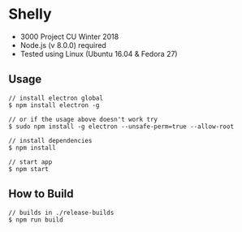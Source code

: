 # Shelly

- 3000 Project CU Winter 2018  
- Node.js (v 8.0.0) required
- Tested using Linux (Ubuntu 16.04 & Fedora 27)

## Usage

```
// install electron global
$ npm install electron -g

// or if the usage above doesn't work try 
$ sudo npm install -g electron --unsafe-perm=true --allow-root

// install dependencies
$ npm install

// start app
$ npm start
```

## How to Build

```
// builds in ./release-builds 
$ npm run build

```
